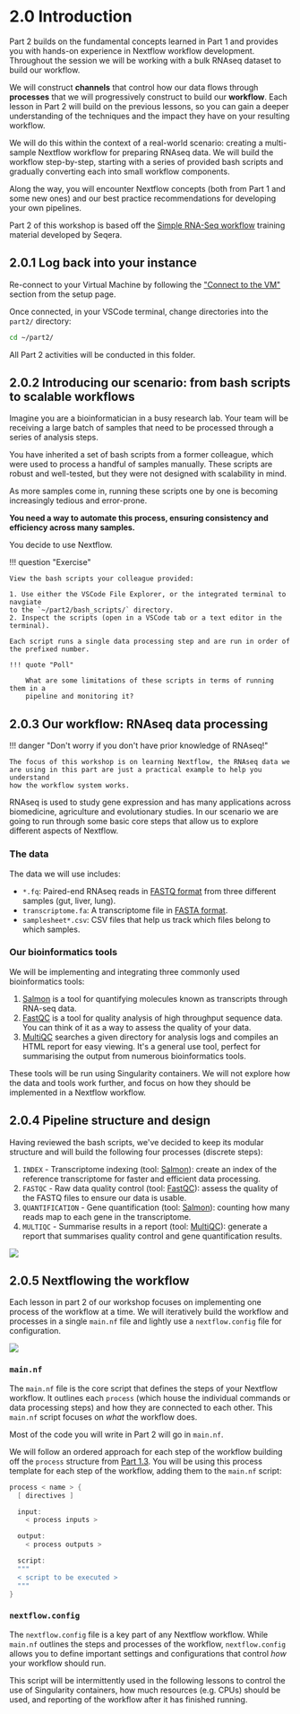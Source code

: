 # 2.0 Introduction  

Part 2 builds on the fundamental concepts learned in Part 1 and provides you with 
hands-on experience in Nextflow workflow development. Throughout the session 
we will be working with a bulk RNAseq dataset to build our workflow. 

We will construct **channels** that control how our data flows through 
**processes** that we will progressively construct to build our **workflow**. 
Each lesson in Part 2 will build on the previous lessons, so you can gain a 
deeper understanding of the techniques and the impact they have on your 
resulting workflow. 

We will do this within the context of a real-world scenario: creating a multi-sample 
Nextflow workflow for preparing RNAseq data. We will build the workflow 
step-by-step, starting with a series of provided bash scripts and gradually 
converting each into small workflow components.

Along the way, you will encounter Nextflow concepts (both from Part 1 and some
new ones) and our best practice recommendations for developing your own pipelines.  

Part 2 of this workshop is based off the 
[Simple RNA-Seq workflow](https://training.nextflow.io/basic_training/rnaseq_pipeline/)
training material developed by Seqera.  

## 2.0.1 Log back into your instance 

Re-connect to your Virtual Machine by following the 
["Connect to the VM"](../setup.md) section from the setup page.

Once connected, in your VSCode terminal, change directories into the `part2/`
directory:  

```bash
cd ~/part2/
```

All Part 2 activities will be conducted in this folder. 

## 2.0.2 Introducing our scenario: from bash scripts to scalable workflows  

Imagine you are a bioinformatician in a busy research lab. Your team will be
receiving a large batch of samples that need to be processed through a series
of analysis steps.  

You have inherited a set of bash scripts from a former colleague, which were
used to process a handful of samples manually. These scripts are robust
and well-tested, but they were not designed with scalability in mind.  

As more samples come in, running these scripts one by one is becoming
increasingly tedious and error-prone.  

**You need a way to automate this process, ensuring consistency and efficiency
across many samples.** 

You decide to use Nextflow.  

!!! question "Exercise"

    View the bash scripts your colleague provided:

    1. Use either the VSCode File Explorer, or the integrated terminal to navgiate 
    to the `~/part2/bash_scripts/` directory.
    2. Inspect the scripts (open in a VSCode tab or a text editor in the terminal).

    Each script runs a single data processing step and are run in order of the prefixed number.
    
    !!! quote "Poll"

        What are some limitations of these scripts in terms of running them in a
        pipeline and monitoring it?  

## 2.0.3 Our workflow: RNAseq data processing 

!!! danger "Don't worry if you don't have prior knowledge of RNAseq!"

    The focus of this workshop is on learning Nextflow, the RNAseq data we 
    are using in this part are just a practical example to help you understand 
    how the workflow system works. 

RNAseq is used to study gene expression and has many applications across
biomedicine, agriculture and evolutionary studies. In our scenario we are going to 
run through some basic core steps that allow us to explore different aspects of 
Nextflow. 

### The data  

The data we will use includes:

- `*.fq`: Paired-end RNAseq reads in [FASTQ format](https://en.wikipedia.org/wiki/FASTQ_format) from three different samples (gut, liver, lung).  
- `transcriptome.fa`: A transcriptome file in [FASTA format](https://en.wikipedia.org/wiki/FASTA_format).  
- `samplesheet*.csv`: CSV files that help us track which files belong to which samples.

### Our bioinformatics tools  

We will be implementing and integrating three commonly used bioinformatics tools:  

1. [Salmon](https://combine-lab.github.io/salmon/) is a tool for quantifying molecules known as transcripts through RNA-seq data.  
2. [FastQC](https://www.bioinformatics.babraham.ac.uk/projects/fastqc/) is a tool for quality analysis of high throughput sequence data. You can think of it as a way to assess the quality of your data.  
3. [MultiQC](https://multiqc.info/) searches a given directory for analysis logs and compiles an HTML report for easy viewing. It's a general use tool, perfect for summarising the output from numerous bioinformatics tools.  

These tools will be run using Singularity containers. We will not explore how the
data and tools work further, and focus on how they should be implemented in a
Nextflow workflow.  

## 2.0.4 Pipeline structure and design 

Having reviewed the bash scripts, we've decided to keep its modular structure and will build the following four processes (discrete steps):

1. `INDEX` - Transcriptome indexing (tool: [Salmon](https://combine-lab.github.io/salmon/)): create an index of the reference transcriptome for faster and efficient data processing.
2. `FASTQC` - Raw data quality control (tool: [FastQC](https://www.bioinformatics.babraham.ac.uk/projects/fastqc/)): assess the quality of the FASTQ files to ensure our data is usable. 
3. `QUANTIFICATION` - Gene quantification (tool: [Salmon](https://combine-lab.github.io/salmon/)): counting how many reads map to each gene in the transcriptome. 
4. `MULTIQC` - Summarise results in a report (tool: [MultiQC](https://multiqc.info/)): generate a report that summarises quality control and gene quantification results. 
  
![](./img/2.0_workflow.png)

## 2.0.5 Nextflowing the workflow

Each lesson in part 2 of our workshop focuses on implementing one process of 
the workflow at a time. We will iteratively build the workflow and processes 
in a single `main.nf` file and lightly use a `nextflow.config` file for configuration.

![](./img/2.0_main_config.png)

### `main.nf`

The `main.nf` file is the core script that defines the steps of your Nextflow
workflow. It outlines each `process` (which house the individual commands or data
processing steps) and how they are connected to each other. This `main.nf`
script focuses on _what_ the workflow does.

Most of the code you will write in Part 2 will go in `main.nf`. 

We will follow an ordered approach for each step of the workflow 
building off the `process` structure from [Part 1.3](../part1/03_hellonf.md).
You will be using this process template for each step of the workflow, adding 
them to the `main.nf` script: 

```groovy
process < name > {
  [ directives ]

  input:
    < process inputs >

  output:
    < process outputs >

  script:
  """
  < script to be executed >
  """
}
```

### `nextflow.config`

The `nextflow.config` file is a key part of any Nextflow workflow.
While `main.nf` outlines the steps and processes of the workflow, 
`nextflow.config` allows you to define important settings and configurations 
that control _how_ your workflow should run.

This script will be intermittently used in the following lessons to control
the use of Singularity containers, how much resources (e.g. CPUs) should be used, and
reporting of the workflow after it has finished running.


